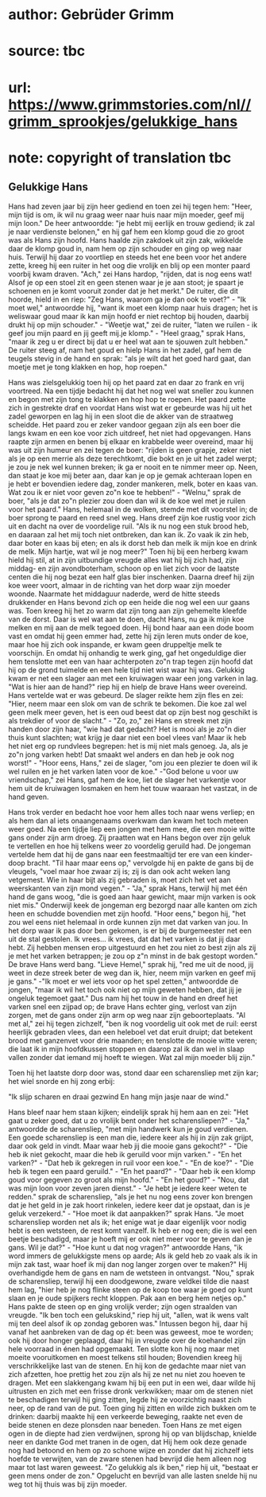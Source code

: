 # author: Gebrüder Grimm
# source: tbc
# url: https://www.grimmstories.com/nl//grimm_sprookjes/gelukkige_hans
# note: copyright of translation tbc

## Gelukkige Hans 

Hans had zeven jaar bij zijn heer gediend en toen zei hij tegen hem:
"Heer, mijn tijd is om, ik wil nu graag weer naar huis naar mijn
moeder, geef mij mijn loon." De heer antwoordde: "je hebt mij eerlijk
en trouw gediend; ik zal je naar verdienste belonen," en hij gaf hem
een klomp goud die zo groot was als Hans zijn hoofd. Hans haalde zijn
zakdoek uit zijn zak, wikkelde daar de klomp goud in, nam hem op zijn
schouder en ging op weg naar huis. Terwijl hij daar zo voortliep en
steeds het ene been voor het andere zette, kreeg hij een ruiter in het
oog die vrolijk en blij op een monter paard voorbij kwam draven.
"Ach," zei Hans hardop, "rijden, dat is nog eens wat! Alsof je op een
stoel zit en geen stenen waar je je aan stoot; je spaart je schoenen en
je komt vooruit zonder dat je het merkt." De ruiter, die dit hoorde,
hield in en riep: "Zeg Hans, waarom ga je dan ook te voet?" - "Ik
moet wel," antwoordde hij, "want ik moet een klomp naar huis dragen;
het is weliswaar goud maar ik kan mijn hoofd er niet rechtop bij houden,
daarbij drukt hij op mijn schouder." - "Weetje wat," zei de ruiter,
"laten we ruilen - ik geef jou mijn paard en jij geeft mij.je
klomp." - "Heel graag," sprak Hans, "maar ik zeg u er direct bij dat
u er heel wat aan te sjouwen zult hebben." De ruiter steeg af, nam het
goud en hielp Hans in het zadel, gaf hem de teugels stevig in de hand en
sprak: "als je wilt dat het goed hard gaat, dan moetje met je tong
klakken en hop, hop roepen."

Hans was zielsgelukkig toen hij op het paard zat en daar zo frank en
vrij voortreed. Na een tijdje bedacht hij dat het nog wel wat sneller
zou kunnen en begon met zijn tong te klakken en hop hop te roepen. Het
paard zette zich in gestrekte draf en voordat Hans wist wat er gebeurde
was hij uit het zadel geworpen en lag hij in een sloot die de akker van
de straatweg scheidde. Het paard zou er zeker vandoor gegaan zijn als
een boer die langs kwam en een koe voor zich uitdreef, het niet had
opgevangen. Hans raapte zijn armen en benen bij elkaar en krabbelde weer
overeind, maar hij was uit zijn humeur en zei tegen de boer: "rijden is
geen grapje, zeker niet als je op een merrie als deze terechtkomt, die
bokt en je uit het zadel werpt; je zou je nek wel kunnen breken; ik ga
er nooit en te nimmer meer op. Neen, dan staat je koe mij beter aan,
daar kan je op je gemak achteraan lopen en je hebt er bovendien iedere
dag, zonder mankeren, melk, boter en kaas van. Wat zou ik er niet voor
geven zo"n koe te hebben!" - "Welnu," sprak de boer, "als je dat
zo"n plezier zou doen dan wil ik de koe wel met je ruilen voor het
paard." Hans, helemaal in de wolken, stemde met dit voorstel in; de
boer sprong te paard en reed snel weg. Hans dreef zijn koe rustig voor
zich uit en dacht na over de voordelige ruil. "Als ik nu nog een stuk
brood heb, en daaraan zal het mij toch niet ontbreken, dan kan ik. Zo
vaak ik zin heb, daar boter en kaas bij eten; en als ik dorst heb dan
melk ik mijn koe en drink de melk. Mijn hartje, wat wil je nog meer?"
Toen hij bij een herberg kwam hield hij stil, at in zijn uitbundige
vreugde alles wat hij bij zich had, zijn middag- en zijn avondboterham,
schoon op en liet zich voor de laatste centen die hij nog bezat een half
glas bier inschenken. Daarna dreef hij zijn koe weer voort, almaar in de
richting van het dorp waar zijn moeder woonde. Naarmate het middaguur
naderde, werd de hitte steeds drukkender en Hans bevond zich op een
heide die nog wel een uur gaans was. Toen kreeg hij het zo warm dat zijn
tong aan zijn gehemelte kleefde van de dorst. Daar is wel wat aan te
doen, dacht Hans, nu ga ik mijn koe melken en mij aan de melk tegoed
doen. Hij bond haar aan een dode boom vast en omdat hij geen emmer had,
zette hij zijn leren muts onder de koe, maar hoe hij zich ook inspande,
er kwam geen druppeltje melk te voorschijn. En omdat hij onhandig te
werk ging, gaf het ongeduldige dier hem tenslotte met een van haar
achterpoten zo"n trap tegen zijn hoofd dat hij op de grond tuimelde en
een hele tijd niet wist waar hij was. Gelukkig kwam er net een slager
aan met een kruiwagen waar een jong varken in lag. "Wat is hier aan de
hand?" riep hij en hielp de brave Hans weer overeind. Hans vertelde wat
er was gebeurd. De slager reikte hem zijn fles en zei: "Hier, neem maar
een slok om van de schrik te bekomen. Die koe zal wel geen melk meer
geven, het is een oud beest dat op zijn best nog geschikt is als
trekdier of voor de slacht." - "Zo, zo," zei Hans en streek met zijn
handen door zijn haar, "wie had dat gedacht? Het is mooi als je zo"n
dier thuis kunt slachten; wat krijg je daar niet een boel vlees van!
Maar ik heb het niet erg op rundvlees begrepen: het is mij niet mals
genoeg. Ja, als je zo"n jong varken hebt! Dat smaakt wel anders en dan
heb je ook nog worst!" - "Hoor eens, Hans," zei de slager, "om jou
een plezier te doen wil ik wel ruilen en je het varken laten voor de
koe." -"God belone u voor uw vriendschap," zei Hans, gaf hem de koe,
liet de slager het varkentje voor hem uit de kruiwagen losmaken en hem
het touw waaraan het vastzat, in de hand geven.

Hans trok verder en bedacht hoe voor hem alles toch naar wens verliep;
en als hem dan al iets onaangenaams overkwam dan kwam het toch meteen
weer goed. Na een tijdje liep een jongen met hem mee, die een mooie
witte gans onder zijn arm droeg. Zij praatten wat en Hans begon over
zijn geluk te vertellen en hoe hij telkens weer zo voordelig geruild
had. De jongeman vertelde hem dat hij de gans naar een feestmaaltijd ter
ere van een kinder-doop bracht. "Til haar maar eens op," vervolgde hij
en pakte de gans bij de vleugels, "voel maar hoe zwaar zij is; zij is
dan ook acht weken lang vetgemest. Wie in haar bijt als zij gebraden is,
moet zich het vet aan weerskanten van zijn mond vegen." - "Ja," sprak
Hans, terwijl hij met één hand de gans woog, "die is goed aan haar
gewicht, maar mijn varken is ook niet mis." Onderwijl keek de jongeman
erg bezorgd naar alle kanten om zich heen en schudde bovendien met zijn
hoofd. "Hoor eens," begon hij, "het zou wel eens niet helemaal in
orde kunnen zijn met dat varken van jou. In het dorp waar ik pas door
ben gekomen, is er bij de burgemeester net een uit de stal gestolen. Ik
vrees... ik vrees, dat dat het varken is dat jij daar hebt. Zij hebben
mensen erop uitgestuurd en het zou niet zo best zijn als zij je met het
varken betrappen; je zou op z"n minst in de bak gestopt worden." De
brave Hans werd bang. "Lieve Hemel," sprak hij, "red me uit de nood,
jij weet in deze streek beter de weg dan ik, hier, neem mijn varken en
geef mij je gans." -"Ik moet er wel iets voor op het spel zetten,"
antwoordde de jongen, "maar ik wil het toch ook niet op mijn geweten
hebben, dat jij je ongeluk tegemoet gaat." Dus nam hij het touw in de
hand en dreef het varken snel een zijpad op; de brave Hans echter ging,
verlost van zijn zorgen, met de gans onder zijn arm op weg naar zijn
geboorteplaats. "Al met al," zei hij tegen zichzelf, "ben ik nog
voordelig uit ook met de ruil: eerst heerlijk gebraden vlees, dan een
heleboel vet dat eruit druipt; dat betekent brood met ganzenvet voor
drie maanden; en tenslotte de mooie witte veren; die laat ik in mijn
hoofdkussen stoppen en daarop zal ik dan wel in slaap vallen zonder dat
iemand mij hoeft te wiegen. Wat zal mijn moeder blij zijn."

Toen hij het laatste dorp door was, stond daar een scharensliep met zijn
kar; het wiel snorde en hij zong erbij:

"Ik slijp scharen en draai gezwind En hang mijn jasje naar de wind."

Hans bleef naar hem staan kijken; eindelijk sprak hij hem aan en zei:
"Het gaat u zeker goed, dat u zo vrolijk bent onder het
scharensliepen?" - "Ja," antwoordde de scharensliep, "met mijn
handwerk kun je goud verdienen. Een goede scharensliep is een man die,
iedere keer als hij in zijn zak grijpt, daar ook geld in vindt. Maar
waar heb jij die mooie gans gekocht?" - "Die heb ik niet gekocht, maar
die heb ik geruild voor mijn varken." - "En het varken?" - "Dat heb
ik gekregen in ruil voor een koe." - "En de koe?" - "Die heb ik
tegen een paard geruild." - "En het paard?" - "Daar heb ik een klomp
goud voor gegeven zo groot als mijn hoofd." - "En het goud?" - "Nou,
dat was mijn loon voor zeven jaren dienst." - "Je hebt je iedere keer
weten te redden." sprak de scharensliep, "als je het nu nog eens zover
kon brengen dat je het geld in je zak hoort rinkelen, iedere keer dat je
opstaat, dan is je geluk verzekerd." - "Hoe moet ik dat aanpakken?"
sprak Hans. "Je moet scharensliep worden net als ik; het enige wat je
daar eigenlijk voor nodig hebt is een wetsteen, de rest komt vanzelf. Ik
heb er nog een; die is wel een beetje beschadigd, maar je hoeft mij er
ook niet meer voor te geven dan je gans. Wil je dat?" - "Hoe kunt u
dat nog vragen?" antwoordde Hans, "ik word immers de gelukkigste mens
op aarde; Als ik geld heb zo vaak als ik in mijn zak tast, waar hoef ik
mij dan nog langer zorgen over te maken?" Hij overhandigde hem de gans
en nam de wetsteen in ontvangst. "Nou," sprak de scharensliep, terwijl
hij een doodgewone, zware veldkei tilde die naast hem lag, "hier heb je
nog flinke steen op de koop toe waar je goed op kunt slaan en je oude
spijkers recht kloppen. Pak aan en berg hem netjes op." Hans pakte de
steen op en ging vrolijk verder; zijn ogen straalden van vreugde. "Ik
ben toch een gelukskind," riep hij uit, "allen, wat ik wens valt mij
ten deel alsof ik op zondag geboren was." Intussen begon hij, daar hij
vanaf het aanbreken van de dag op ét: been was geweest, moe te worden;
ook hij door honger geplaagd, daar hij in vreugde over de koehandel zijn
hele voorraad in énen had opgemaakt. Ten slotte kon hij nog maar met
moeite vooruitkomen en moest telkens stil houden; Bovendien kreeg hij
verschrikkelijke last van de stenen. En hij kon de gedachte maar niet
van zich afzetten, hoe prettig het zou zijn als hij ze net nu niet zou
hoeven te dragen. Met een slakkengang kwam hij bij een put in een wei,
daar wilde hij uitrusten en zich met een frisse dronk verkwikken; maar
om de stenen niet te beschadigen terwijl hij ging zitten, legde hij ze
voorzichtig naast zich neer, op de rand van de put. Toen ging hij zitten
en wilde zich bukken om te drinken: daarbij maakte hij een verkeerde
beweging, raakte net even de beide stenen en deze plonsden naar beneden.
Toen Hans ze met eigen ogen in de diepte had zien verdwijnen, sprong hij
op van blijdschap, knielde neer en dankte God met tranen in de ogen, dat
Hij hem ook deze genade nog had betoond en hem op zo schone wijze en
zonder dat hij zichzelf iets hoefde te verwijten, van de zware stenen
had bevrijd die hem alleen nog maar tot last waren geweest. "Zo
gelukkig als ik ben," riep hij uit, "bestaat er geen mens onder de
zon." Opgelucht en bevrijd van alle lasten snelde hij nu weg tot hij
thuis was bij zijn moeder.
